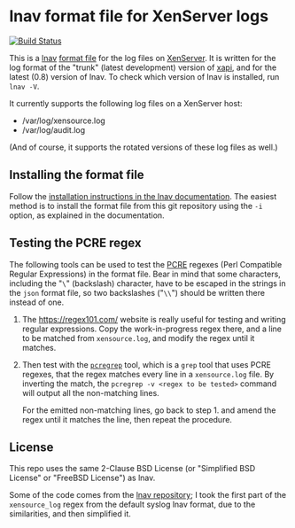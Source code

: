 # lnav format file for XenServer logs
[![Build Status](https://travis-ci.org/gaborigloi/lnav_xenserver_logs.svg?branch=master)](https://travis-ci.org/gaborigloi/lnav_xenserver_logs)

This is a [lnav](http://lnav.org/) [format
file](https://lnav.readthedocs.io/en/latest/formats.html) for the log files on
[XenServer](http://xenserver.org/). It is written for the log format of the
"trunk" (latest development) version of
[xapi](https://xapi-project.github.io/), and for the latest (0.8) version of
lnav. To check which version of lnav is installed, run `lnav -V`.

It currently supports the following log files on a XenServer host:

- /var/log/xensource.log
- /var/log/audit.log

(And of course, it supports the rotated versions of these log files as well.)

## Installing the format file

Follow the [installation instructions in the lnav
documentation](https://lnav.readthedocs.io/en/latest/formats.html#installing-formats).
The easiest method is to install the format file from this git repository using
the `-i` option, as explained in the documentation.

## Testing the PCRE regex

The following tools can be used to test the [PCRE](http://pcre.org/) regexes
(Perl Compatible Regular Expressions) in the format file. Bear in mind that
some characters, including the "`\`" (backslash) character, have to be escaped
in the strings in the `json` format file, so two backslashes ("`\\`") should be
written there instead of one.

1. The <https://regex101.com/> website is really useful for testing and writing
   regular expressions. Copy the work-in-progress regex there, and a line to be
   matched from `xensource.log`, and modify the regex until it matches.

2. Then test with the
   [`pcregrep`](http://www.rexegg.com/pcregrep-pcretest.html) tool, which is a
   `grep` tool that uses PCRE regexes, that the regex matches every line in a
   `xensource.log` file. By inverting the match, the `pcregrep -v <regex to be
   tested>` command will output all the non-matching lines.

   For the emitted non-matching lines, go back to step 1. and amend the regex
   until it matches the line, then repeat the procedure.

## License

This repo uses the same 2-Clause BSD License (or "Simplified BSD License" or "FreeBSD
License") as lnav.

Some of the code comes from the [lnav
repository](https://github.com/tstack/lnav); I took the first part of the
`xensource_log` regex from the default syslog lnav format, due to the
similarities, and then simplified it.
